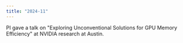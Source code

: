 ```yaml
---
title: "2024-11"
---
```


PI gave a talk on "Exploring Unconventional Solutions for GPU Memory Efficiency" at NVIDIA research at Austin.

